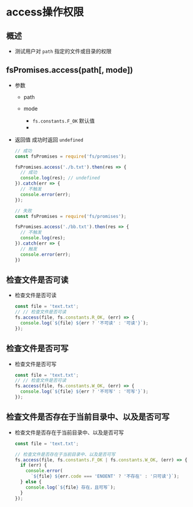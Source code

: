 # access操作权限

## 概述

  - 测试用户对 `path` 指定的文件或目录的权限

## fsPromises.access(path\[, mode])

  - 参数

      - path

      - mode

          - `fs.constants.F_OK` 默认值

        *

  - 返回值 成功时返回 `undefined`

    ```javascript
    // 成功
    const fsPromises = require('fs/promises');

    fsPromises.access('./b.txt').then(res => {
      // 成功
      console.log(res); // undefined
    }).catch(err => {
      // 不触发
      console.error(err);
    });
    ```

    ```javascript
    // 失败
    const fsPromises = require('fs/promises');

    fsPromises.access('./bb.txt').then(res => {
      // 不触发
      console.log(res);
    }).catch(err => {
      // 触发
      console.error(err);
    })
    ```

## 检查文件是否可读

  - 检查文件是否可读

    ```javascript
    const file = 'text.txt';
    // // 检查文件是否可读
    fs.access(file, fs.constants.R_OK, (err) => {
      console.log(`${file} ${err ? '不可读' : '可读'}`);
    });
    ```

## 检查文件是否可写

  - 检查文件是否可写

    ```javascript
    const file = 'text.txt';
    // // 检查文件是否可读
    fs.access(file, fs.constants.W_OK, (err) => {
      console.log(`${file} ${err ? '不可写' : '可写'}`);
    });
    ```

## 检查文件是否存在于当前目录中、以及是否可写

  - 检查文件是否存在于当前目录中、以及是否可写

    ```javascript
    const file = 'text.txt';

    // 检查文件是否存在于当前目录中、以及是否可写
    fs.access(file, fs.constants.F_OK | fs.constants.W_OK, (err) => {
      if (err) {
        console.error(
          `${file} ${err.code === 'ENOENT' ? '不存在' : '只可读'}`);
      } else {
        console.log(`${file} 存在，且可写`);
      }
    });
    ```

